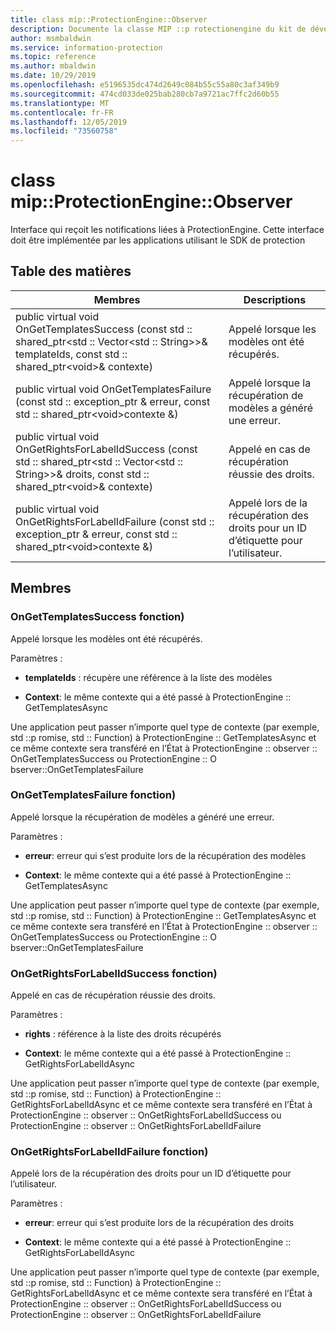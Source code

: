 ```yaml
---
title: class mip::ProtectionEngine::Observer
description: Documente la classe MIP ::p rotectionengine du kit de développement logiciel (SDK) Microsoft Information Protection (MIP).
author: msmbaldwin
ms.service: information-protection
ms.topic: reference
ms.author: mbaldwin
ms.date: 10/29/2019
ms.openlocfilehash: e5196535dc474d2649c084b55c55a80c3af349b9
ms.sourcegitcommit: 474cd033de025bab280cb7a9721ac7ffc2d60b55
ms.translationtype: MT
ms.contentlocale: fr-FR
ms.lasthandoff: 12/05/2019
ms.locfileid: "73560758"
---
```

# <a name="class-mipprotectionengineobserver"></a>class mip::ProtectionEngine::Observer 
Interface qui reçoit les notifications liées à ProtectionEngine.
Cette interface doit être implémentée par les applications utilisant le SDK de protection
  
## <a name="summary"></a>Table des matières
 Membres                        | Descriptions                                
--------------------------------|---------------------------------------------
public virtual void OnGetTemplatesSuccess (const std :: shared_ptr\<std :: Vector\<std :: String\>\>& templateIds, const std :: shared_ptr\<void\>& contexte)  |  Appelé lorsque les modèles ont été récupérés.
public virtual void OnGetTemplatesFailure (const std :: exception_ptr & erreur, const std :: shared_ptr\<void\>contexte &)  |  Appelé lorsque la récupération de modèles a généré une erreur.
public virtual void OnGetRightsForLabelIdSuccess (const std :: shared_ptr\<std :: Vector\<std :: String\>\>& droits, const std :: shared_ptr\<void\>& contexte)  |  Appelé en cas de récupération réussie des droits.
public virtual void OnGetRightsForLabelIdFailure (const std :: exception_ptr & erreur, const std :: shared_ptr\<void\>contexte &)  |  Appelé lors de la récupération des droits pour un ID d’étiquette pour l’utilisateur.
  
## <a name="members"></a>Membres
  
### <a name="ongettemplatessuccess-function"></a>OnGetTemplatesSuccess fonction)
Appelé lorsque les modèles ont été récupérés.

Paramètres :  
* **templateIds** : récupère une référence à la liste des modèles 


* **Context**: le même contexte qui a été passé à ProtectionEngine :: GetTemplatesAsync


Une application peut passer n’importe quel type de contexte (par exemple, std ::p romise, std :: Function) à ProtectionEngine :: GetTemplatesAsync et ce même contexte sera transféré en l’État à ProtectionEngine :: observer :: OnGetTemplatesSuccess ou ProtectionEngine :: O bserver::OnGetTemplatesFailure
  
### <a name="ongettemplatesfailure-function"></a>OnGetTemplatesFailure fonction)
Appelé lorsque la récupération de modèles a généré une erreur.

Paramètres :  
* **erreur**: erreur qui s’est produite lors de la récupération des modèles 


* **Context**: le même contexte qui a été passé à ProtectionEngine :: GetTemplatesAsync


Une application peut passer n’importe quel type de contexte (par exemple, std ::p romise, std :: Function) à ProtectionEngine :: GetTemplatesAsync et ce même contexte sera transféré en l’État à ProtectionEngine :: observer :: OnGetTemplatesSuccess ou ProtectionEngine :: O bserver::OnGetTemplatesFailure
  
### <a name="ongetrightsforlabelidsuccess-function"></a>OnGetRightsForLabelIdSuccess fonction)
Appelé en cas de récupération réussie des droits.

Paramètres :  
* **rights** : référence à la liste des droits récupérés 


* **Context**: le même contexte qui a été passé à ProtectionEngine :: GetRightsForLabelIdAsync


Une application peut passer n’importe quel type de contexte (par exemple, std ::p romise, std :: Function) à ProtectionEngine :: GetRightsForLabelIdAsync et ce même contexte sera transféré en l’État à ProtectionEngine :: observer :: OnGetRightsForLabelIdSuccess ou ProtectionEngine :: observer :: OnGetRightsForLabelIdFailure
  
### <a name="ongetrightsforlabelidfailure-function"></a>OnGetRightsForLabelIdFailure fonction)
Appelé lors de la récupération des droits pour un ID d’étiquette pour l’utilisateur.

Paramètres :  
* **erreur**: erreur qui s’est produite lors de la récupération des droits 


* **Context**: le même contexte qui a été passé à ProtectionEngine :: GetRightsForLabelIdAsync


Une application peut passer n’importe quel type de contexte (par exemple, std ::p romise, std :: Function) à ProtectionEngine :: GetRightsForLabelIdAsync et ce même contexte sera transféré en l’État à ProtectionEngine :: observer :: OnGetRightsForLabelIdSuccess ou ProtectionEngine :: observer :: OnGetRightsForLabelIdFailure